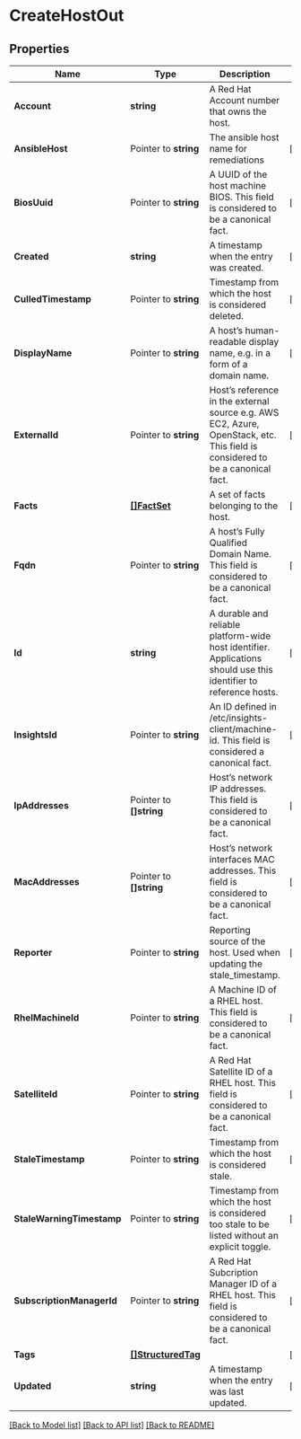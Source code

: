 # CreateHostOut

## Properties

Name | Type | Description | Notes
------------ | ------------- | ------------- | -------------
**Account** | **string** | A Red Hat Account number that owns the host. | 
**AnsibleHost** | Pointer to **string** | The ansible host name for remediations | [optional] 
**BiosUuid** | Pointer to **string** | A UUID of the host machine BIOS.  This field is considered to be a canonical fact. | [optional] 
**Created** | **string** | A timestamp when the entry was created. | [optional] 
**CulledTimestamp** | Pointer to **string** | Timestamp from which the host is considered deleted. | [optional] 
**DisplayName** | Pointer to **string** | A host’s human-readable display name, e.g. in a form of a domain name. | [optional] 
**ExternalId** | Pointer to **string** | Host’s reference in the external source e.g. AWS EC2, Azure, OpenStack, etc. This field is considered to be a canonical fact. | [optional] 
**Facts** | [**[]FactSet**](FactSet.md) | A set of facts belonging to the host. | [optional] 
**Fqdn** | Pointer to **string** | A host’s Fully Qualified Domain Name.  This field is considered to be a canonical fact. | [optional] 
**Id** | **string** | A durable and reliable platform-wide host identifier. Applications should use this identifier to reference hosts. | [optional] 
**InsightsId** | Pointer to **string** | An ID defined in /etc/insights-client/machine-id. This field is considered a canonical fact. | [optional] 
**IpAddresses** | Pointer to **[]string** | Host’s network IP addresses.  This field is considered to be a canonical fact. | [optional] 
**MacAddresses** | Pointer to **[]string** | Host’s network interfaces MAC addresses.  This field is considered to be a canonical fact. | [optional] 
**Reporter** | Pointer to **string** | Reporting source of the host. Used when updating the stale_timestamp. | [optional] 
**RhelMachineId** | Pointer to **string** | A Machine ID of a RHEL host.  This field is considered to be a canonical fact. | [optional] 
**SatelliteId** | Pointer to **string** | A Red Hat Satellite ID of a RHEL host.  This field is considered to be a canonical fact. | [optional] 
**StaleTimestamp** | Pointer to **string** | Timestamp from which the host is considered stale. | [optional] 
**StaleWarningTimestamp** | Pointer to **string** | Timestamp from which the host is considered too stale to be listed without an explicit toggle. | [optional] 
**SubscriptionManagerId** | Pointer to **string** | A Red Hat Subcription Manager ID of a RHEL host.  This field is considered to be a canonical fact. | [optional] 
**Tags** | [**[]StructuredTag**](StructuredTag.md) |  | [optional] 
**Updated** | **string** | A timestamp when the entry was last updated. | [optional] 

[[Back to Model list]](../README.md#documentation-for-models) [[Back to API list]](../README.md#documentation-for-api-endpoints) [[Back to README]](../README.md)


